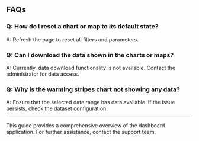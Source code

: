 ## FAQs

### Q: How do I reset a chart or map to its default state?
A: Refresh the page to reset all filters and parameters.

### Q: Can I download the data shown in the charts or maps?
A: Currently, data download functionality is not available. Contact the administrator for data access.

### Q: Why is the warming stripes chart not showing any data?
A: Ensure that the selected date range has data available. If the issue persists, check the dataset configuration.

---

This guide provides a comprehensive overview of the dashboard application. For further assistance, contact the support team.